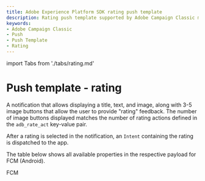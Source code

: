 ```yaml
---
title: Adobe Experience Platform SDK rating push template
description: Rating push template supported by Adobe Campaign Classic mobile extension.
keywords:
- Adobe Campaign Classic
- Push
- Push Template
- Rating
---
```


import Tabs from './tabs/rating.md'

# Push template - rating

A notification that allows displaying a title, text, and image, along with 3-5 image buttons that allow the user to provide "rating" feedback. The number of image buttons displayed matches the number of rating actions defined in the `adb_rate_act` key-value pair.

After a rating is selected in the notification, an `Intent` containing the rating is dispatched to the app.

The table below shows all available properties in the respective payload for FCM (Android).
<TabsBlock orientation="horizontal" slots="heading, content" repeat="1"/>

FCM

<Tabs query="platform=fcm&template=rating"/>

